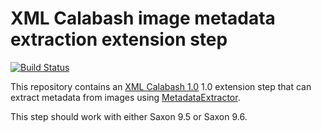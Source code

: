 # XML Calabash image metadata extraction extension step

[![Build Status](https://travis-ci.org/ndw/xmlcalabash1-metadata-extractor.svg?branch=master)](https://travis-ci.org/ndw/xmlcalabash1-metadata-extractor.svg?branch=master)

This repository contains an
[XML Calabash 1.0](http://github.com/ndw/xmlcalabash1) 1.0 extension
step that can extract metadata from images using
[MetadataExtractor](https://drewnoakes.com/code/exif/).

This step should work with either Saxon 9.5 or Saxon 9.6.
